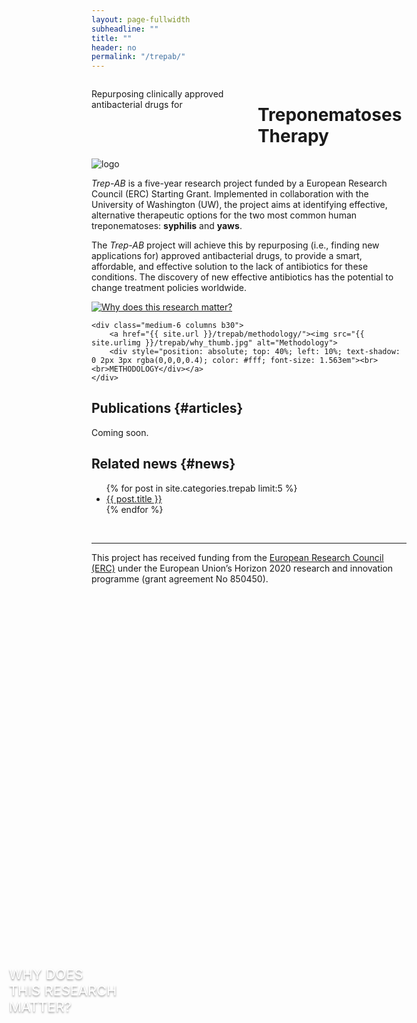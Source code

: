 ```yaml
---
layout: page-fullwidth
subheadline: ""
title: ""
header: no
permalink: "/trepab/"
---
```


<!-- custom header... -->
<div class="row t10">
	<div class="medium-8 columns b30">
		<p class="subheadline">Repurposing clinically approved antibacterial drugs for</p>
		<h1>Treponematoses Therapy</h1>
	</div>
	<div class="medium-4 columns b30">
		<img src="{{ site.urlimg }}trepab/trepab_logo.png" alt="logo">
	</div>
</div>

_Trep-AB_ is a five-year research project funded by a European Research Council (ERC) Starting Grant. Implemented in collaboration with the University of Washington (UW), the project aims at identifying effective, alternative therapeutic options for the two most common human treponematoses: **syphilis** and **yaws**.

The _Trep-AB_ project will achieve this by repurposing (i.e., finding new applications for) approved antibacterial drugs, to provide a smart, affordable, and effective solution to the lack of antibiotics for these conditions. The discovery of new effective antibiotics has the potential to change treatment policies worldwide.

<div class="row t10">
	<div class="medium-6 columns b30">
		<a href="{{ site.url }}/trepab/why/"><img src="{{ site.urlimg }}/trepab/what_thumb.jpg" alt="Why does this research matter?">
		<div style="position: absolute; top: 40%; left: 10%; text-shadow: 0 2px 3px rgba(0,0,0,0.4); color: #fff; font-size: 1.563em">WHY DOES<br>THIS RESEARCH<br>MATTER?</div></a>
	</div>

	<div class="medium-6 columns b30">
		<a href="{{ site.url }}/trepab/methodology/"><img src="{{ site.urlimg }}/trepab/why_thumb.jpg" alt="Methodology">
		<div style="position: absolute; top: 40%; left: 10%; text-shadow: 0 2px 3px rgba(0,0,0,0.4); color: #fff; font-size: 1.563em"><br><br>METHODOLOGY</div></a>
	</div>

</div>

## Publications {#articles}



Coming soon.

## Related news {#news}



<ul>
    {% for post in site.categories.trepab limit:5 %}
    <li><a href="{{ site.url }}{{ site.baseurl }}{{ post.url }}">{{ post.title }}</a></li>
    {% endfor %}
</ul>

<div class="row b60">
	<br>
</div>

---

This project has received funding from the [European Research Council (ERC)](https://erc.europa.eu/) under the European Union’s Horizon 2020 research and innovation programme (grant agreement No 850450).
